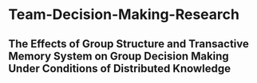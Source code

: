 # Team-Decision-Making-Research

## The Effects of Group Structure and Transactive Memory System on Group Decision Making Under Conditions of Distributed Knowledge 
